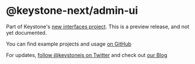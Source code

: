 # @keystone-next/admin-ui

Part of Keystone's [new interfaces project](https://www.keystonejs.com/blog/roadmap-update). This is a preview release, and not yet documented.

You can find example projects and usage [on GitHub](https://github.com/keystonejs/keystone/tree/master/examples)

For updates, [follow @keystonejs on Twitter](https://twitter.com/keystonejs) and check out [our Blog](https://www.keystonejs.com/blog)
